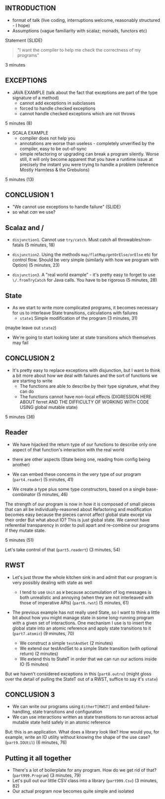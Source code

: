 ## INTRODUCTION

 - format of talk (live coding, interruptions welcome, reasonably structured - I hope)
 - Assumptions (vague familiarity with scalaz; monads, functors etc)

Statement (SLIDE)
 >  "I want the compiler to help me check the correctness of my programs"

3 minutes

## EXCEPTIONS
  - JAVA EXAMPLE (talk about the fact that exceptions are part of the type signature of a method)
    - cannot add exceptions in subclasses
    - forced to handle checked exceptions
    - cannot handle checked exceptions which are not throws

5 minutes (8)

  - SCALA EXAMPLE
    - compiler does not help you
    - annotations are worse than useless - completely unverified by the compiler, easy to be out-of-sync
    - simple refactoring or upgrading can break a program silently. Worse still, it will only become apparent 
      that you have a runtime issue at precisely the instant you were trying to handle a problem 
      (reference Mostly Harmless & the Grebulons)

5 minutes (13)

## CONCLUSION 1
   - "We cannot use exceptions to handle failure" (SLIDE)
   - so what *can* we use?

## Scalaz and \/
  - `disjunction1`. Cannot use `try/catch`. Must catch all throwables/non-fatals (5 minutes, 18)
  - `disjunction2`. Using the methods `map/flatMap/getOrElse/orElse` etc for control flow. Should be very simple (similarly with how we program with Option) (5 minutes, 23)
                                                                                                                                                                           
  - `disjunction3`. A "real world example" - it's pretty easy to forget to use `\/.fromTryCatch` for Java calls. You have to be rigorous (5 minutes, 28)  

## State
  - As we start to write more complicated programs, it becomes necessary for us to interleave State transitions, calculations with failures
    - `state1` Simple modification of the program (3 minutes, 31)

(maybe leave out `state2`)

  - We're going to start looking later at state transitions which themselves may fail

## CONCLUSION 2
  - It's pretty easy to replace exceptions with disjunction, but I want to think a bit more about how we deal with failures and the sort of functions we are starting to write
     * The functions are able to describe by their type signature, what they can do
     * The functions cannot have non-local effects (DIGRESSION HERE ABOUT ferret AND THE DIFFICULTY OF WORKING WITH CODE USING global mutable state)              

5 minutes (36)

## Reader
  - We have hijacked the return type of our functions to describe only one aspect of that function's interaction with the real world
 - there are other aspects (State being one, reading from config being another)

 - We can embed these concerns in the very type of our program (`part4.reader`) (5 minutes, 41)
  * We create a type plus some type constructors, based on a single base-combinator (5 minutes, 46)

The strength of our program is now in how it is composed of small pieces that can all be individually-reasoned about
Refactoring and modification becomes easy because the pieces cannot affect global state except via their order
But what about IO? This is just global state. We cannot have referential transparency in order to pull apart and re-combine our programs if they mutate state.

5 minutes (51)

Let's take control of that (`part5.readert`) (3 minutes, 54)

## RWST  
  - Let's just throw the whole kitchen sink in and admit that our program is very possibly dealing with state as well   
    * I tend to use `Unit` as `W` because accumulation of log messages is both unrealistic and annoying (when they are not interleaved with those of imperative APIs) (`part6.rwst`) (5 minutes, 61)

  - The previous example has not really used State, so I want to think a little bit about how you might manage state in some  long-running program with a given set of interactions. 
  One mechanism I use is to insert the global state into an atomic reference and apply state transitions to it (`part7.atomic`) (9 minutes, 70)
    * We construct a simple `testAndSet` (2 minutes)
    * We extend our testAndSet to a simple State transition (with optional return) (2 minutes)
    * We extend this to StateT in order that we can run our actions inside IO (5 minutes)

But we haven't considered exceptions in this (`part8.outro`) (might gloss over the detail of pulling the StateT out of a RWST, suffice to say it's `state`)

## CONCLUSION 3
  - We can write our programs using `EitherT[RWST]` and embed failure-handling, state transitions and configuration
  - We can use interactions written as state transitions to run across actual mutable state held safely in an atomic reference

But: this is an application. What does a library look like? How would you, for example, write an IO utility without knowing 
the shape of the use case? (`part9.IOUtil`) (6 minutes, 76)

## Putting it all together
  - There's a lot of boilerplate for any program. How do we get rid of that? (`part999.Program`) (3 minutes, 79)
  - Let's pull out our little CSV class into a library (`part999.Csv`) (3 minutes, 82)
  - Our actual program now becomes quite simple and isolated

